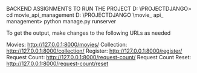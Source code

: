 BACKEND ASSIGNMENTS 
TO RUN THE PROJECT 
D: \PROJECTDJANGO> cd movie_api_management
D: \PROJECTDJANGO \movie_ api_ management> python manage.py runserver


To get the output, make changes to the following URLs as needed

Movies: http://127.0.0.1:8000/movies/
Collection: http://127.0.0.1:8000/collection/
Register: http://127.0.0.1:8000/register/
Request Count: http://127.0.0.1:8000/request-count/
Request Count Reset: http://127.0.0.1:8000/request-count/reset
